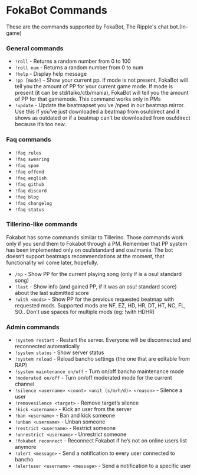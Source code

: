 # FokaBot Commands
These are the commands supported by FokaBot, The Ripple's chat bot.(In-game)

### General commands
* `!roll` - Returns a random number from 0 to 100
* `!roll num` - Returns a random number from 0 to num
* `!help` - Display help message
* `!pp [mode]` - Show your current pp. If mode is not present, FokaBot will tell you the amount of PP for your current game mode. If mode is present (it can be std/taiko/ctb/mania), FokaBot will tell you the amount of PP for that gamemode. This command works only in PMs
* `!update` - Update the beatmapset you’ve /nped in our beatmap mirror. Use this if you’ve just downloaded a beatmap from osu!direct and it shows as outdated or if a beatmap can’t be downloaded from osu!direct because it’s too new.

### Faq commands
* `!faq rules`
* `!faq swearing`
* `!faq spam`
* `!faq offend`
* `!faq english`
* `!faq github`
* `!faq discord`
* `!faq blog`
* `!faq changelog`
* `!faq status`

### Tillerino-like commands
Fokabot has some commands similar to Tillerino. Those commands work only if you send them to Fokabot through a PM. Remember that PP system has been implemented only on osu!standard and osu!mania. The bot doesn’t support beatmaps recommendations at the moment, that functionality wil come later, hopefully.

* `/np` - Show PP for the current playing song (only if is a osu! standard song)
* `!last` - Show info (and gained PP, if it was an osu! standard score) about the last submitted score
* `!with <mods>` - Show PP for the previous requested beatmap with requested mods. Supported mods are NF, EZ, HD, HR, DT, HT, NC, FL, SO.. Don’t use spaces for multiple mods (eg: !with HDHR)
  
### Admin commands
* `!system restart` - Restart the server. Everyone will be disconnected and reconnected automatically
* `!system status` - Show server status
* `!system reload` - Reload bancho settings (the one that are editable from RAP)
* `!system maintenance on/off` - Turn on/off bancho maintenance mode
* `!moderated on/off` - Turn on/off moderated mode for the current channel
* `!silence <username> <count> <unit (s/m/h/d)> <reason>` - Silence a user
* `!removesilence <target>` - Remove target’s silence
* `!kick <username>` - Kick an user from the server
* `!ban <username>` - Ban and kick someone
* `!unban <username>` - Unban someone
* `!restrict <username>` - Restrict someone
* `!unrestrict <username>` - Unrestrict someone
* `!fokabot reconnect` - Reconnect Fokabot if he’s not on online users list anymore
* `!alert <message>` - Send a notification to every user connected to bancho
* `!alertuser <username> <message>` - Send a notification to a specific user
